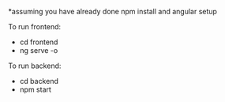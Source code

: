 *assuming you have already done npm install and angular setup


To run frontend:
- cd frontend
- ng serve -o

To run backend:
- cd backend
- npm start
